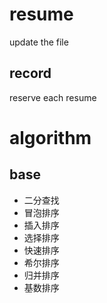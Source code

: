 # resume
update the file

## record
reserve each resume

# algorithm

## base
- 二分查找
- 冒泡排序
- 插入排序
- 选择排序
- 快速排序
- 希尔排序
- 归并排序
- 基数排序